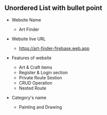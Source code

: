 ## Unordered List with bullet point

* Website Name
    * Art Finder
* Website live URL
    * https://art-finder-firebase.web.app
* Features of website
    * Art & Craft items
    * Register & Login section
    * Private Route Sestion
    * CRUD Operation
    * Nested Route

* Category's name
    * Painting and Drawing
